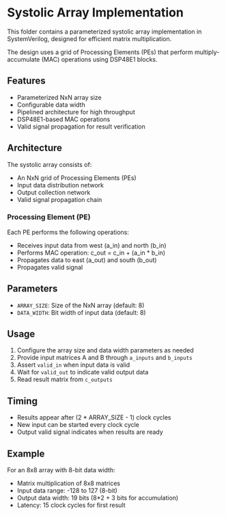 # Systolic Array Implementation
This folder contains a parameterized systolic array implementation in SystemVerilog, designed for efficient matrix multiplication. 

The design uses a grid of Processing Elements (PEs) that perform multiply-accumulate (MAC) operations using DSP48E1 blocks.

## Features
- Parameterized NxN array size
- Configurable data width
- Pipelined architecture for high throughput
- DSP48E1-based MAC operations
- Valid signal propagation for result verification

## Architecture
The systolic array consists of:
- An NxN grid of Processing Elements (PEs)
- Input data distribution network
- Output collection network
- Valid signal propagation chain

### Processing Element (PE)
Each PE performs the following operations:
- Receives input data from west (a_in) and north (b_in)
- Performs MAC operation: c_out = c_in + (a_in * b_in)
- Propagates data to east (a_out) and south (b_out)
- Propagates valid signal

## Parameters
- `ARRAY_SIZE`: Size of the NxN array (default: 8)
- `DATA_WIDTH`: Bit width of input data (default: 8)


## Usage
1. Configure the array size and data width parameters as needed
2. Provide input matrices A and B through `a_inputs` and `b_inputs`
3. Assert `valid_in` when input data is valid
4. Wait for `valid_out` to indicate valid output data
5. Read result matrix from `c_outputs`

## Timing
- Results appear after (2 * ARRAY_SIZE - 1) clock cycles
- New input can be started every clock cycle
- Output valid signal indicates when results are ready

## Example
For an 8x8 array with 8-bit data width:
- Matrix multiplication of 8x8 matrices
- Input data range: -128 to 127 (8-bit)
- Output data width: 19 bits (8*2 + 3 bits for accumulation)
- Latency: 15 clock cycles for first result